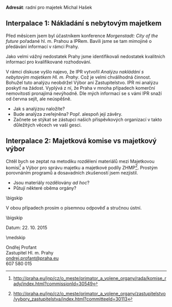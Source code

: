 **Adresát**: radní pro majetek Michal Hašek

Interpalace 1: Nákladání s nebytovým majetkem
---------------------------------------------

Před měsícem jsem byl účastníkem konference *Morgenstadt: City of the future* pořadané hl. m. Prahou a IPRem.
Bavili jsme se tam mimojiné o předávání informací v rámci Prahy.

Jako velmi vážný nedostatek Prahy jsme identifikovali nedostatek kvalitních informací pro kvalifikované rozhodování.

V rámci diskuse vyšlo najevo, že IPR vytvořil *Analýzu nakládání s nebytovým majetkem Hl. m. Prahy*.
Což je velmi chválihodná činnost. Bohužel tuto analýzu neobdržel Výbor ani Zastupitelstvo.
IPR mi analýzu poskytl na žádost. Vyplývá z ní, že Praha v mnoha případech komerční nemovitosti pronajímá nevýhodně.
Dle mých informací se s vámi IPR snaží od června sejít, ale neúspěšně. 

- Jak s analýzou naložíte?
- Bude analýza zveřejněna? Popř. alespoň její závěry.
- Začnete se stýkat se zástupci našich příspěvkových organizací v takto důležitých věcech ve vaší gesci.


Interpalace 2: Majetková komise vs majetkový výbor
--------------------------------------------------

Chtěl bych se zeptat na metodiku rozdělení materiálů mezi Majetkovou komisi[^1] a Výbor pro správu majetku a majetkové podíly ZHMP[^2].
Prostým porovnáním programů a dosavadních zkušeností jsem nezjistil. 

- Jsou materiály rozdělovány *ad hoc*? 
- Půtují některé oběma orgány?

\bigskip

V obou případech prosím o písemnou odpověď a stručnou ústní.

\bigskip

Datum: 22. 10. 2015

\medskip

Ondřej Profant  
Zastupitel Hl. m. Prahy  
ondrej.profant@praha.eu  
607 580 015

[^1]: http://praha.eu/jnp/cz/o_meste/primator_a_volene_organy/rada/komise_rady/index.html?commissionId=30549
[^2]: http://praha.eu/jnp/cz/o_meste/primator_a_volene_organy/zastupitelstvo/vybory_zastupitelstva/index.html?committeeId=30113
